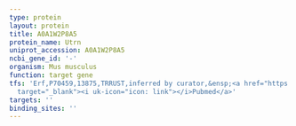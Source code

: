 ```yaml
---
type: protein
layout: protein
title: A0A1W2P8A5
protein_name: Utrn
uniprot_accession: A0A1W2P8A5
ncbi_gene_id: '-'
organism: Mus musculus
function: target gene
tfs: 'Erf,P70459,13875,TRRUST,inferred by curator,&ensp;<a href="https://www.ncbi.nlm.nih.gov/pubmed/?term=17507653%5Buid%5D"
  target="_blank"><i uk-icon="icon: link"></i>Pubmed</a>'
targets: ''
binding_sites: ''
---
```

